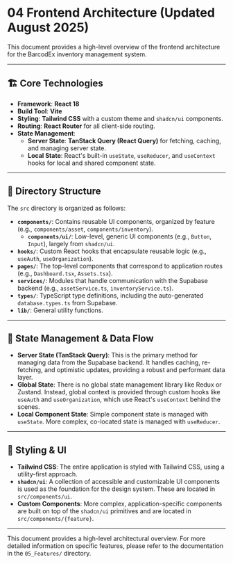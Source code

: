 # 04 Frontend Architecture (Updated August 2025)

This document provides a high-level overview of the frontend architecture for the BarcodEx inventory management system.

---

## 🏗️ **Core Technologies**

-   **Framework**: **React 18**
-   **Build Tool**: **Vite**
-   **Styling**: **Tailwind CSS** with a custom theme and `shadcn/ui` components.
-   **Routing**: **React Router** for all client-side routing.
-   **State Management**:
    -   **Server State**: **TanStack Query (React Query)** for fetching, caching, and managing server state.
    -   **Local State**: React's built-in `useState`, `useReducer`, and `useContext` hooks for local and shared component state.

---

## 📂 **Directory Structure**

The `src` directory is organized as follows:

-   **`components/`**: Contains reusable UI components, organized by feature (e.g., `components/asset`, `components/inventory`).
    -   **`components/ui/`**: Low-level, generic UI components (e.g., `Button`, `Input`), largely from `shadcn/ui`.
-   **`hooks/`**: Custom React hooks that encapsulate reusable logic (e.g., `useAuth`, `useOrganization`).
-   **`pages/`**: The top-level components that correspond to application routes (e.g., `Dashboard.tsx`, `Assets.tsx`).
-   **`services/`**: Modules that handle communication with the Supabase backend (e.g., `assetService.ts`, `inventoryService.ts`).
-   **`types/`**: TypeScript type definitions, including the auto-generated `database.types.ts` from Supabase.
-   **`lib/`**: General utility functions.

---

## 💨 **State Management & Data Flow**

-   **Server State (TanStack Query)**: This is the primary method for managing data from the Supabase backend. It handles caching, re-fetching, and optimistic updates, providing a robust and performant data layer.
-   **Global State**: There is no global state management library like Redux or Zustand. Instead, global context is provided through custom hooks like `useAuth` and `useOrganization`, which use React's `useContext` behind the scenes.
-   **Local Component State**: Simple component state is managed with `useState`. More complex, co-located state is managed with `useReducer`.

---

## 🎨 **Styling & UI**

-   **Tailwind CSS**: The entire application is styled with Tailwind CSS, using a utility-first approach.
-   **`shadcn/ui`**: A collection of accessible and customizable UI components is used as the foundation for the design system. These are located in `src/components/ui`.
-   **Custom Components**: More complex, application-specific components are built on top of the `shadcn/ui` primitives and are located in `src/components/{feature}`.

---

This document provides a high-level architectural overview. For more detailed information on specific features, please refer to the documentation in the `05_Features/` directory.










